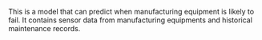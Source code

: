 This is a model that can predict when manufacturing equipment is likely to fail. 
It contains sensor data from manufacturing equipments and historical maintenance records.
